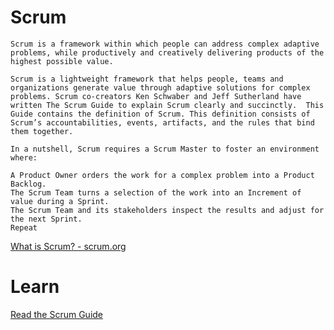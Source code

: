 # Scrum

    Scrum is a framework within which people can address complex adaptive problems, while productively and creatively delivering products of the highest possible value.

    Scrum is a lightweight framework that helps people, teams and organizations generate value through adaptive solutions for complex problems. Scrum co-creators Ken Schwaber and Jeff Sutherland have written The Scrum Guide to explain Scrum clearly and succinctly.  This Guide contains the definition of Scrum. This definition consists of Scrum’s accountabilities, events, artifacts, and the rules that bind them together. 

    In a nutshell, Scrum requires a Scrum Master to foster an environment where:

    A Product Owner orders the work for a complex problem into a Product Backlog.
    The Scrum Team turns a selection of the work into an Increment of value during a Sprint.
    The Scrum Team and its stakeholders inspect the results and adjust for the next Sprint.
    Repeat
[What is Scrum? - scrum.org](https://www.scrum.org/resources/what-is-scrum)


# Learn

[Read the Scrum Guide](https://scrumguides.org/scrum-guide.html)
